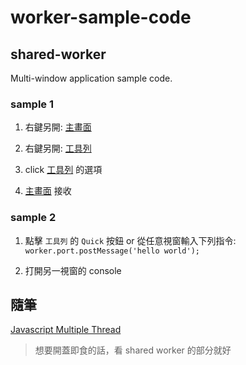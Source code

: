# worker-sample-code

## shared-worker

Multi-window application sample code.

### sample 1
1. 右鍵另開: [主畫面](https://z7jmsd.csb.app/red.html)

2. 右鍵另開: [工具列](https://z7jmsd.csb.app/blue.html)

3. click [工具列](https://z7jmsd.csb.app/blue.html) 的選項

4. [主畫面](https://z7jmsd.csb.app/red.html) 接收

### sample 2
1. 點擊 `工具列` 的 `Quick` 按鈕
or 從任意視窗輸入下列指令:
`worker.port.postMessage('hello world');`

2. 打開另一視窗的 console 

## 隨筆

[Javascript Multiple Thread](https://hackmd.io/0Gh1Y7N6S6CxjPZZDPw9iQ?view)
> 想要開蓋即食的話，看 shared worker 的部分就好
